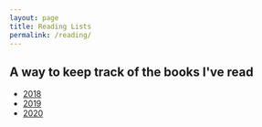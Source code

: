 ```yaml
---
layout: page
title: Reading Lists
permalink: /reading/
---
```


<div id="main">
  <h2>A way to keep track of the books I've read</h2>
  <ul>
    <li><a href="/reading/2018">2018</a></li>
    <li><a href="/reading/2019">2019</a></li>
    <li><a href="/reading/2020">2020</a></li>
  </ul>
</div> 
